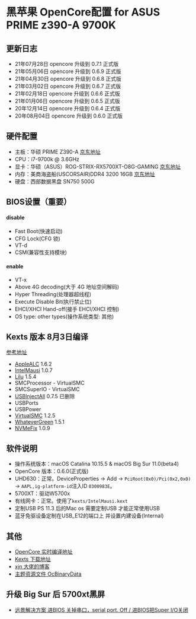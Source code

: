 # 黑苹果 OpenCore配置 for ASUS PRIME z390-A 9700K 

## 更新日志
- 21年07月28日 opencore 升级到 0.7.1 正式版 
- 21年05月06日 opencore 升级到 0.6.9 正式版 
- 21年04月30日 opencore 升级到 0.6.8 正式版 
- 21年03月02日 opencore 升级到 0.6.7 正式版 
- 21年02月18日 opencore 升级到 0.6.6 正式版 
- 21年01月06日 opencore 升级到 0.6.5 正式版
- 20年12月14日 opencore 升级到 0.6.4 正式版
- 20年08月04日 opencore 升级到 0.6.0 正式版 

## 硬件配置
- 主板：华硕 PRIME Z390-A [京东地址](https://item.jd.com/100000542145.html)
- CPU：i7-9700k @ 3.6GHz
- 显卡：华硕（ASUS）ROG-STRIX-RX5700XT-O8G-GAMING [京东地址](https://item.jd.com/100004478313.html)
- 内存：美商海盗船(USCORSAIR)DDR4 3200 16GB [京东地址](https://item.jd.com/7706381.html)
- 硬盘：西部数据黑盘 SN750 500G

## BIOS设置（重要）
#### disable
- Fast Boot(快速启动)
- CFG Lock(CFG 锁)
- VT-d
- CSM(兼容性支持模块)
#### enable
- VT-x 
- Above 4G decoding(大于 4G 地址空间解码)
- Hyper Threading(处理器超线程)
- Execute Disable Bit(执行禁止位)
- EHCI/XHCI Hand-off(接手 EHCI/XHCI 控制)
- OS type: other types(操作系统类型: 其他)

## Kexts 版本 8月3日编译 
[参考地址](http://bbs.pcbeta.com/viewthread-1866083-1-1.html)
- [AppleALC](https://github.com/acidanthera/AppleALC/releases)          1.6.2
- [IntelMausi](https://github.com/acidanthera/IntelMausi/releases)        1.0.7
- [Lilu](https://github.com/acidanthera/Lilu/releases)              1.5.4
- SMCProcessor      - VirtualSMC
- SMCSuperIO        - VirtualSMC
- [USBInjectAll](https://github.com/Sniki/OS-X-USB-Inject-All/releases)      0.7.5  已删除
- USBPorts
- USBPower
- [VirtualSMC](https://github.com/acidanthera/virtualsmc/releases)        1.2.5
- [WhateverGreen](https://github.com/acidanthera/whatevergreen/releases)     1.5.1
- [NVMeFix](https://github.com/acidanthera/NVMeFix/releases)    1.0.9

## 软件说明
- 操作系统版本：macOS Catalina 10.15.5 & macOS Big Sur 11.0(beta4)
- OpenCore 版本：0.6.0(正式版)
- UHD630：正常。DeviceProperties -> Add -> `PciRoot(0x0)/Pci(0x2,0x0)` -> `AAPL,ig-platform-id`注入ID `0300983E`。
- 5700XT：驱动W5700x
- 有线网卡：正常。使用了`kexts/IntelMausi.kext`
- 定制USB PS 11.3 后的Mac os 需要定制USB 才能正常使用USB
- 蓝牙免驱设备定制在USB_E12的端口上 并设置内建设备(Internal)

## 其他
- [OpenCore 实时编译地址](https://github.com/williambj1/OpenCore-Factory/releases)
- [Kexts 下载地址](https://gitee.com/evu/Easy-Kexts)
- [xjn 大佬的博客](https://blog.xjn819.com/?p=543)
- [主题资源文件 OcBinaryData](https://github.com/acidanthera/OcBinaryData)

## 升级 Big Sur 后 5700xt黑屏
- [远景解决方案 
进BIOS 关掉串口，serial port.  Off /
进BIOS把Super I/O关闭](http://bbs.pcbeta.com/forum.php?mod=viewthread&tid=1863274&highlight=5700%2B%BA%DA%C6%C1)
